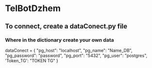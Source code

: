 # TelBotDzhem

## To connect, create a dataConect.py file
### Where in the dictionary create your own data

dataConect = {
  "pg_host": "localhost",
  "pg_name": "Name_DB",
  "pg_password": "password",
  "pg_port": "5432",
  "pg_user": "postgres",
  'Token_TG': "TOKEN TG"
}









